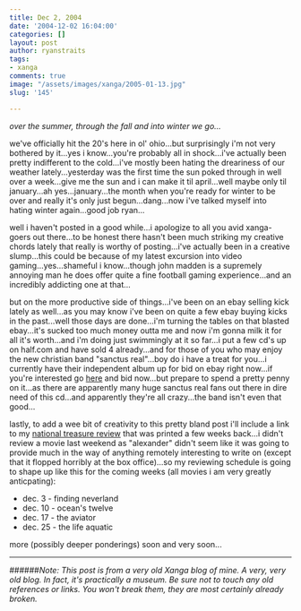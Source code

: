 ```yaml
---
title: Dec 2, 2004
date: '2004-12-02 16:04:00'
categories: []
layout: post
author: ryanstraits
tags:
- xanga
comments: true
image: "/assets/images/xanga/2005-01-13.jpg"
slug: '145'

---
```

<em>over the summer, through the fall and into winter we go...</em>

<!-- break -->

we've officially hit the 20's here in ol' ohio...but surprisingly i'm not very bothered by it...yes i know...you're probably all in shock...i've actually been pretty indifferent to the cold...i've mostly been hating the dreariness of our weather lately...yesterday was the first time the sun poked through in well over a week...give me the sun and i can make it til april...well maybe only til january...ah yes...january...the month when you're ready for winter to be over and really it's only just begun...dang...now i've talked myself into hating winter again...good job ryan...

well i haven't posted in a good while...i apologize to all you avid xanga-goers out there...to be honest there hasn't been much striking my creative chords lately that really is worthy of posting...i've actually been in a creative slump...this could be because of my latest excursion into video gaming...yes...shameful i know...though john madden is a supremely annoying man he does offer quite a fine football gaming experience...and an incredibly addicting one at that...

but on the more productive side of things...i've been on an ebay selling kick lately as well...as you may know i've been on quite a few ebay buying kicks in the past...well those days are done...i'm turning the tables on that blasted ebay...it's sucked too much money outta me and now i'm gonna milk it for all it's worth...and i'm doing just swimmingly at it so far...i put a few cd's up on half.com and have sold 4 already...and for those of you who may enjoy the new christian band "sanctus real"...boy do i have a treat for you...i currently have their independent album up for bid on ebay right now...if you're interested go <a href="http://cgi.ebay.com/ws/eBayISAPI.dll?ViewItem&amp;rd=1&amp;item=4056175229&amp;ssPageName=STRK:MESE:IT" target="_blank">here</a> and bid now...but prepare to spend a pretty penny on it...as there are apparently many huge sanctus real fans out there in dire need of this cd...and apparently they're all crazy...the band isn't even that good...

lastly, to add a wee bit of creativity to this pretty bland post i'll include a link to my <a href="http://www.the-review.com/archive/11222004/PDF/C06.pdf" target="_blank">national treasure review</a> that was printed a few weeks back...i didn't review a movie last weekend as "alexander" didn't seem like it was going to provide much in the way of anything remotely interesting to write on (except that it flopped horribly at the box office)...so my reviewing schedule is going to shape up like this for the coming weeks (all movies i am very greatly anticpating):
<ul>
	<li>dec. 3 - finding neverland</li>
	<li>dec. 10 - ocean's twelve</li>
	<li>dec. 17 - the aviator</li>
	<li>dec. 25 - the life aquatic</li>
</ul>
more (possibly deeper ponderings) soon and very soon...

---

######*Note: This post is from a very old Xanga blog of mine. A very, very old blog. In fact, it's practically a museum. Be sure not to touch any old references or links. You won't break them, they are most certainly already broken.*